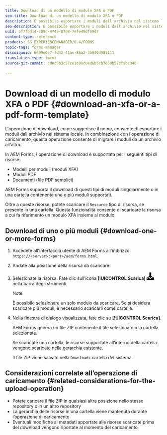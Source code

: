 ```yaml
---
title: Download di un modello di modulo XFA o PDF
seo-title: Download di un modello di modulo XFA o PDF
description: È possibile esportare i moduli dall'archivio nel sistema locale ed eseguire la migrazione dei moduli scaricati in un nuovo archivio.
seo-description: È possibile esportare i moduli dall'archivio nel sistema locale ed eseguire la migrazione dei moduli scaricati in un nuovo archivio.
uuid: 5f7fbd14-cb9d-4749-8708-7efe49df89d7
content-type: reference
products: SG_EXPERIENCEMANAGER/6.4/FORMS
topic-tags: forms-manager
discoiquuid: 6699e0e7-fd42-41ae-86a2-3b940d905111
translation-type: tm+mt
source-git-commit: cdec5b3c57ce1c80c0ed6b5cb7650b52cf9bc340

---
```



# Download di un modello di modulo XFA o PDF {#download-an-xfa-or-a-pdf-form-template}

L&#39;operazione di download, come suggerisce il nome, consente di esportare i moduli dall&#39;archivio nel sistema locale. In combinazione con l&#39;operazione di caricamento, questa operazione consente di migrare i moduli da un archivio all&#39;altro.

In AEM Forms, l&#39;operazione di download è supportata per i seguenti tipi di risorse:

* Modelli per moduli (moduli XFA)
* Moduli PDF
* Documenti (file PDF semplici)

AEM Forms supporta il download di questi tipi di moduli singolarmente o in una cartella contenente uno o più moduli supportati.

Oltre a queste risorse, potete scaricare il `Resource` tipo di risorsa, se presente in una cartella. Questa funzionalità consente di scaricare la risorsa a cui fa riferimento un modulo XFA insieme al modulo.

## Download di uno o più moduli {#download-one-or-more-forms}

1. Accedete all&#39;interfaccia utente di AEM Forms all&#39;indirizzo `https://<server>:<port>/aem/forms.html`.

1. Andate alla posizione della risorsa da scaricare.

1. Selezionate la risorsa. Fate clic sull’icona **[!UICONTROL Scarica]** ![aem6forms_download](assets/aem6forms_download.png) nella barra degli strumenti.

   >[!NOTE]
   >
   >È possibile selezionare un solo modulo da scaricare. Se si desidera scaricare più moduli, è necessario scaricarli come cartella.

1. Nella finestra di dialogo visualizzata, fate clic su **[!UICONTROL Scarica]**.

   AEM Forms genera un file ZIP contenente il file selezionato o la cartella selezionata.

   Se scaricate una cartella, le risorse supportate all’interno della cartella vengono scaricate nella gerarchia esistente.

   Il file ZIP viene salvato nella `Downloads` cartella del sistema.

## Considerazioni correlate all’operazione di caricamento {#related-considerations-for-the-upload-operation}

* Potete caricare il file ZIP in qualsiasi altra posizione nello stesso repository o in un altro repository
* La gerarchia delle risorse in una cartella viene mantenuta durante l’operazione di caricamento
* Eventuali modifiche ai metadati apportate alle risorse scaricate prima del download vengono riportate al momento del caricamento

